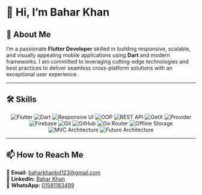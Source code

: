 # 👋 Hi, I’m Bahar Khan

## 🚀 About Me
I’m a passionate **Flutter Developer** skilled in building responsive, scalable, and visually appealing mobile applications using **Dart** and modern frameworks. I am committed to leveraging cutting-edge technologies and best practices to deliver seamless cross-platform solutions with an exceptional user experience.

---

## 🛠️ Skills  
<p align="center">
  <img src="https://img.shields.io/badge/Flutter-02569B?style=for-the-badge&logo=flutter&logoColor=white" alt="Flutter"/>
  <img src="https://img.shields.io/badge/Dart-0175C2?style=for-the-badge&logo=dart&logoColor=white" alt="Dart"/>
  <img src="https://img.shields.io/badge/Responsive%20UI-4CAF50?style=for-the-badge&logo=android&logoColor=white" alt="Responsive UI"/>
  <img src="https://img.shields.io/badge/OOP%20Concepts-FF9800?style=for-the-badge&logo=code&logoColor=white" alt="OOP"/>
  <img src="https://img.shields.io/badge/REST%20API-008000?style=for-the-badge&logo=postman&logoColor=white" alt="REST API"/>
  <img src="https://img.shields.io/badge/GetX-7952B3?style=for-the-badge&logo=getx&logoColor=white" alt="GetX"/>
  <img src="https://img.shields.io/badge/Provider-FF6F00?style=for-the-badge&logo=flutter&logoColor=white" alt="Provider"/>
  <img src="https://img.shields.io/badge/Firebase-FFCA28?style=for-the-badge&logo=firebase&logoColor=black" alt="Firebase"/>
  <img src="https://img.shields.io/badge/Git-F34F29?style=for-the-badge&logo=git&logoColor=white" alt="Git"/>
  <img src="https://img.shields.io/badge/GitHub-181717?style=for-the-badge&logo=github&logoColor=white" alt="GitHub"/>
  <img src="https://img.shields.io/badge/Go%20Router-4285F4?style=for-the-badge&logo=flutter&logoColor=white" alt="Go Router"/>
  <img src="https://img.shields.io/badge/Offline%20Storage-FF4500?style=for-the-badge&logo=database&logoColor=white" alt="Offline Storage"/>
  <img src="https://img.shields.io/badge/MVC%20Architecture-2C3E50?style=for-the-badge&logo=code&logoColor=white" alt="MVC Architecture"/>
  <img src="https://img.shields.io/badge/Future%20Architecture-1E90FF?style=for-the-badge&logo=code&logoColor=white" alt="Future Architecture"/>
</p>

---

## 📫 How to Reach Me  
📧 **Email:** [baharkhanbd123@gmail.com](mailto:baharkhanbd123@gmail.com)  
💼 **LinkedIn:** [Bahar Khan](https://www.linkedin.com/in/baharkhan/)  
📱 **WhatsApp:** [01581183499](https://wa.me/8801581183499)  



